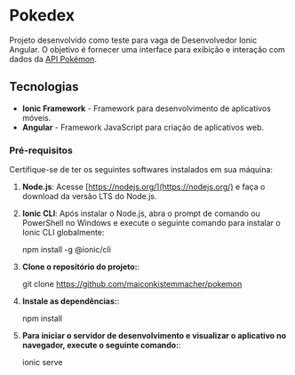 # Pokedex

Projeto desenvolvido como teste para vaga de Desenvolvedor Ionic Angular. O objetivo é fornecer uma interface para exibição e interação com dados da [API Pokémon](https://pokeapi.co/).

## Tecnologias

- **Ionic Framework** - Framework para desenvolvimento de aplicativos móveis.
- **Angular** - Framework JavaScript para criação de aplicativos web.

### Pré-requisitos

Certifique-se de ter os seguintes softwares instalados em sua máquina:

1. **Node.js**: Acesse [https://nodejs.org/](https://nodejs.org/) e faça o download da versão LTS do Node.js.
   
2. **Ionic CLI**: Após instalar o Node.js, abra o prompt de comando ou PowerShell no Windows e execute o seguinte comando para instalar o Ionic CLI globalmente:

   npm install -g @ionic/cli

3. **Clone o repositório do projeto:**:

   git clone https://github.com/maiconkistemmacher/pokemon

4. **Instale as dependências:**:

   npm install

5. **Para iniciar o servidor de desenvolvimento e visualizar o aplicativo no navegador, execute o seguinte comando:**:

   ionic serve

